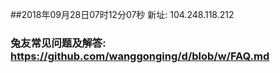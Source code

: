 ##2018年09月28日07时12分07秒 新址: 104.248.118.212
### 兔友常见问题及解答: https://github.com/wanggonging/d/blob/w/FAQ.md
